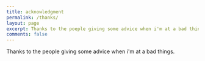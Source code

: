 ```yaml
---
title: acknowledgment
permalink: /thanks/
layout: page
excerpt: Thanks to the poeple giving some advice when i'm at a bad things.
comments: false
---
```


Thanks to the people giving some advice when i'm at a bad things.

